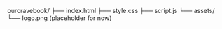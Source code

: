 ourcravebook/
 ├── index.html
 ├── style.css
 ├── script.js
 └── assets/
      └── logo.png   (placeholder for now)
